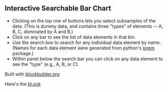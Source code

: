 ## Interactive Searchable Bar Chart

* Clicking on the top row of buttons lets you select subsamples of the data.  (This is dummy data, and contains three "types" of elements -- A, B, C, dominated by A and B.) 
* Click on any bar to see the list of data elements in that bin.  
* Use the search box to search for any individual data element by name. (Names for each data element were generated from python's [lorem](https://pypi.org/project/lorem/) package.)  
* Within panel below the search bar you can click on any data element to see the "type" (e.g., A, B, or C). 


Built with [blockbuilder.org](http://blockbuilder.org)

Here's the [bl.ock](https://bl.ocks.org/ageller/8f947a4cf96d61f144a21ec0adfbea55/9e54e08f25cbfbe8fcd4d2177b2bc7de66a731d5)
